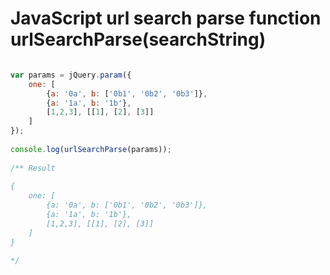 # JavaScript url search parse function urlSearchParse(searchString)

```javascript

var params = jQuery.param({
    one: [
        {a: '0a', b: ['0b1', '0b2', '0b3']},
        {a: '1a', b: '1b'},
        [1,2,3], [[1], [2], [3]]
    ]
});
 
console.log(urlSearchParse(params));
 
/** Result
 
{
    one: [
        {a: '0a', b: ['0b1', '0b2', '0b3']},
        {a: '1a', b: '1b'},
        [1,2,3], [[1], [2], [3]]
    ]
}
 
*/
